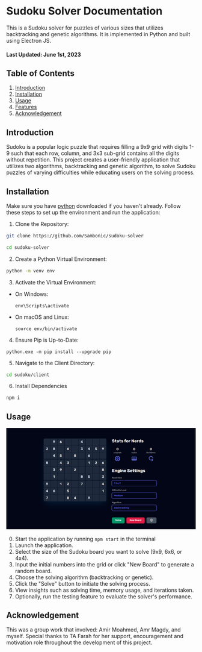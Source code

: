 # Sudoku Solver Documentation

This is a Sudoku solver for puzzles of various sizes that utilizes backtracking and genetic algorithms. It is implemented in Python and built using Electron JS.

#### Last Updated: June 1st, 2023
## Table of Contents

1. [Introduction](#introduction)
2. [Installation](#installation)
3. [Usage](#usage)
4. [Features](#features)
5. [Acknowledgement](#acknowledgements)

<a name="introduction"></a>
## Introduction 
Sudoku is a popular logic puzzle that requires filling a 9x9 grid with digits 1-9 such that each row, column, and 3x3 sub-grid contains all the digits without repetition. This project creates a user-friendly application that utilizes two algorithms, backtracking and genetic algorithm, to solve Sudoku puzzles of varying difficulties while educating users on the solving process.


<a name="installation"></a>
## Installation

Make sure you have [python](https://www.python.org/downloads/) downloaded if you haven't already.
Follow these steps to set up the environment and run the application:

1. Clone the Repository:
   
```bash
git clone https://github.com/Sambonic/sudoku-solver
```

```bash
cd sudoku-solver
```

2. Create a Python Virtual Environment:
```bash
python -m venv env
```

3. Activate the Virtual Environment:
- On Windows:
  ```
  env\Scripts\activate
  ```

- On macOS and Linux:
  ```
  source env/bin/activate
  ```
4. Ensure Pip is Up-to-Date:
  ```
  python.exe -m pip install --upgrade pip
  ```
5. Navigate to the Client Directory:
  ```bash
  cd sudoku/client
  ```

6. Install Dependencies
  ```bash
  npm i
  ```


<a name="usage"></a>
## Usage
![Sudoku Solver App Screenshot](images/solver.png)

0. Start the application by running `npm start` in the terminal
1. Launch the application.
2. Select the size of the Sudoku board you want to solve (9x9, 6x6, or 4x4).
3. Input the initial numbers into the grid or click "New Board" to generate a random board.
4. Choose the solving algorithm (backtracking or genetic).
5. Click the "Solve" button to initiate the solving process.
6. View insights such as solving time, memory usage, and iterations taken.
7. Optionally, run the testing feature to evaluate the solver's performance.

<a name="acknowledgements"></a>
## Acknowledgement

This was a group work that involved: Amir Moahmed, Amr Magdy, and myself. Special thanks to TA Farah for her support, encouragement and motivation role throughout the development of this project.
